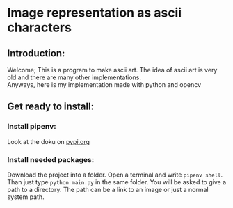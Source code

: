 # Image representation as ascii characters

## Introduction:
 Welcome; This is a program to make ascii art. The idea of ascii art is very old and there are many other implementations.  
 Anyways, here is my implementation made with python and opencv
## Get ready to install: 
### Install pipenv:
 Look at the doku on [pypi.org](https://pypi.org/project/pipenv/)
### Install needed packages:
 Download the project into a folder. Open a terminal and write <code>pipenv shell</code>.  
 Than just type <code>python main.py</code> in the same folder.
 You will be asked to give a path to a directory. The path can be a link to an image or just a normal system path.
